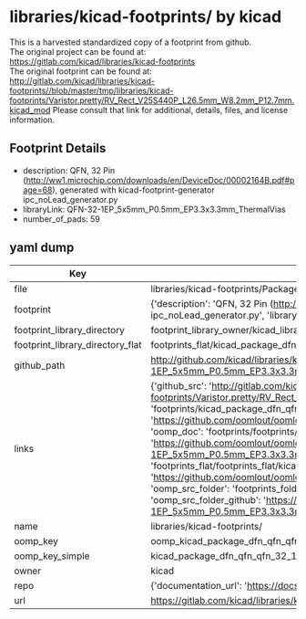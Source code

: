 # libraries/kicad-footprints/ by kicad  
This is a harvested standardized copy of a footprint from github.  
The original project can be found at:  
https://gitlab.com/kicad/libraries/kicad-footprints  
The original footprint can be found at:
http://gitlab.com/kicad/libraries/kicad-footprints//blob/master/tmp/libraries/kicad-footprints/Varistor.pretty/RV_Rect_V25S440P_L26.5mm_W8.2mm_P12.7mm.kicad_mod
Please consult that link for additional, details, files, and license information.  
## Footprint Details
* description: QFN, 32 Pin (http://ww1.microchip.com/downloads/en/DeviceDoc/00002164B.pdf#page=68), generated with kicad-footprint-generator ipc_noLead_generator.py  
* libraryLink: QFN-32-1EP_5x5mm_P0.5mm_EP3.3x3.3mm_ThermalVias  
* number_of_pads: 59  
## yaml dump  
| Key | Value |  
| --- | --- |  
| file | libraries/kicad-footprints/Package_DFN_QFN.pretty/QFN-32-1EP_5x5mm_P0.5mm_EP3.3x3.3mm_ThermalVias.kicad_mod |  
| footprint | {'description': 'QFN, 32 Pin (http://ww1.microchip.com/downloads/en/DeviceDoc/00002164B.pdf#page=68), generated with kicad-footprint-generator ipc_noLead_generator.py', 'libraryLink': 'QFN-32-1EP_5x5mm_P0.5mm_EP3.3x3.3mm_ThermalVias', 'number_of_pads': 59} |  
| footprint_library_directory | footprint_library_owner/kicad_libraries/kicad-footprints/ |  
| footprint_library_directory_flat | footprints_flat/kicad_package_dfn_qfn_qfn_32_1ep_5x5mm_p0_5mm_ep3_3x3_3mm_thermalvias/working |  
| github_path | http://github.com/kicad/libraries/kicad-footprints//blob/master/tmp/libraries/kicad-footprints/Package_DFN_QFN.pretty/QFN-32-1EP_5x5mm_P0.5mm_EP3.3x3.3mm_ThermalVias.kicad_mod |  
| links | {'github_src': 'http://gitlab.com/kicad/libraries/kicad-footprints//blob/master/tmp/libraries/kicad-footprints/Varistor.pretty/RV_Rect_V25S440P_L26.5mm_W8.2mm_P12.7mm.kicad_mod', 'github_src_repo': 'https://gitlab.com/kicad/libraries/kicad-footprints', 'oomp_bot': 'footprints/kicad_package_dfn_qfn_qfn_32_1ep_5x5mm_p0_5mm_ep3_3x3_3mm_thermalvias/working', 'oomp_bot_github': 'https://github.com/oomlout/oomlout_oomp_footprint_bot/tree/main/footprints/kicad_package_dfn_qfn_qfn_32_1ep_5x5mm_p0_5mm_ep3_3x3_3mm_thermalvias/working', 'oomp_doc': 'footprints/footprints/kicad/Package_DFN_QFN/QFN-32-1EP_5x5mm_P0.5mm_EP3.3x3.3mm_ThermalVias/working/', 'oomp_doc_github': 'https://github.com/oomlout/oomlout_oomp_footprint_doc/tree/main/footprints/footprints/kicad/Package_DFN_QFN/QFN-32-1EP_5x5mm_P0.5mm_EP3.3x3.3mm_ThermalVias/working', 'oomp_src_flat': 'footprints_flat/footprints_flat/kicad_package_dfn_qfn_qfn_32_1ep_5x5mm_p0_5mm_ep3_3x3_3mm_thermalvias/working', 'oomp_src_flat_github': 'https://github.com/oomlout/oomlout_oomp_footprint_src/tree/main/footprints_flat/kicad_package_dfn_qfn_qfn_32_1ep_5x5mm_p0_5mm_ep3_3x3_3mm_thermalvias/working', 'oomp_src_folder': 'footprints_folder/footprints_folder/kicad/Package_DFN_QFN/QFN-32-1EP_5x5mm_P0.5mm_EP3.3x3.3mm_ThermalVias/working', 'oomp_src_folder_github': 'https://github.com/oomlout/oomlout_oomp_footprint_src/tree/main/footprints_folder/kicad/Package_DFN_QFN/QFN-32-1EP_5x5mm_P0.5mm_EP3.3x3.3mm_ThermalVias/working'} |  
| name | libraries/kicad-footprints/ |  
| oomp_key | oomp_kicad_package_dfn_qfn_qfn_32_1ep_5x5mm_p0_5mm_ep3_3x3_3mm_thermalvias |  
| oomp_key_simple | kicad_package_dfn_qfn_qfn_32_1ep_5x5mm_p0_5mm_ep3_3x3_3mm_thermalvias |  
| owner | kicad |  
| repo | {'documentation_url': 'https://docs.github.com/rest/repos/repos#get-a-repository', 'message': 'Not Found'} |  
| url | https://gitlab.com/kicad/libraries/kicad-footprints |  

